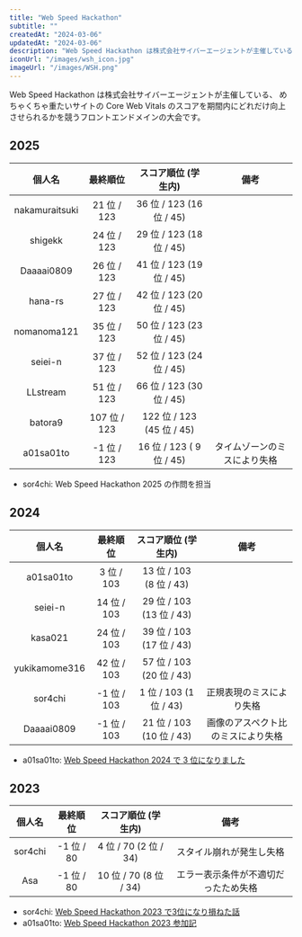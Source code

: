 ```yaml
---
title: "Web Speed Hackathon"
subtitle: ""
createdAt: "2024-03-06"
updatedAt: "2024-03-06"
description: "Web Speed Hackathon は株式会社サイバーエージェントが主催している、めちゃくちゃ重たいサイトの Core Web Vitals のスコアを期間内にどれだけ向上させられるかを競うフロントエンドメインの大会です。"
iconUrl: "/images/wsh_icon.jpg"
imageUrl: "/images/WSH.png"
---
```


Web Speed Hackathon は株式会社サイバーエージェントが主催している、
めちゃくちゃ重たいサイトの Core Web Vitals のスコアを期間内にどれだけ向上させられるかを競うフロントエンドメインの大会です。

## 2025
| 個人名 | 最終順位 | スコア順位 (学生内) | 備考 |
| :-: | :-: | :-: | :-: |
| nakamuraitsuki | 21 位 / 123 | 36 位 / 123 (16 位 / 45) |  |
| shigekk | 24 位 / 123 | 29 位 / 123 (18 位 / 45) |  |
| Daaaai0809 | 26 位 / 123 | 41 位 / 123 (19 位 / 45) |  |
| hana-rs | 27 位 / 123 | 42 位 / 123 (20 位 / 45) |  |
| nomanoma121 | 35 位 / 123 | 50 位 / 123 (23 位 / 45) |  |
| seiei-n | 37 位 / 123 | 52 位 / 123 (24 位 / 45) |  |
| LLstream | 51 位 / 123 | 66 位 / 123 (30 位 / 45) |  |
| batora9 | 107 位 / 123 | 122 位 / 123 (45 位 / 45) |  |
| a01sa01to | -1 位 / 123 | 16 位 / 123 ( 9位 / 45) | タイムゾーンのミスにより失格 |

- sor4chi: Web Speed Hackathon 2025 の作問を担当

## 2024
| 個人名 | 最終順位 | スコア順位 (学生内) | 備考 |
| :-: | :-: | :-: | :-: |
| a01sa01to | 3 位 / 103 | 13 位 / 103 (8 位 / 43) |  |
| seiei-n | 14 位 / 103 | 29 位 / 103 (13 位 / 43) |  |
| kasa021 | 24 位 / 103 | 39 位 / 103 (17 位 / 43) |  |
| yukikamome316 | 42 位 / 103 | 57 位 / 103 (20 位 / 43) |  |
| sor4chi | -1 位 / 103 | 1 位 / 103 (1 位 / 43) | 正規表現のミスにより失格 |
| Daaaai0809 | -1 位 / 103 | 21 位 / 103 (10 位 / 43) | 画像のアスペクト比のミスにより失格 |

- a01sa01to: [Web Speed Hackathon 2024 で 3 位になりました](https://a01sa01to.com/articles/2024/03/ca-wsh/)


## 2023
| 個人名 | 最終順位 | スコア順位 (学生内) | 備考 |
| :-: | :-: | :-: | :-: |
| sor4chi | -1 位 / 80 | 4 位 / 70 (2 位 / 34) | スタイル崩れが発生し失格 |
| Asa | -1 位 / 80 | 10 位 / 70 (8 位 / 34) | エラー表示条件が不適切だったため失格 |

- sor4chi: [Web Speed Hackathon 2023 で3位になり損ねた話](https://zenn.dev/monica/articles/7e060938f72073)
- a01sa01to: [Web Speed Hackathon 2023 参加記](https://a01sa01to.com/articles/2023/03/ca-wsh/)